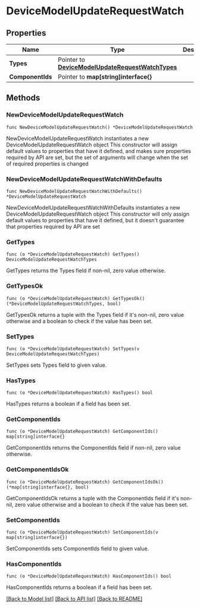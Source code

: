 # DeviceModelUpdateRequestWatch

## Properties

Name | Type | Description | Notes
------------ | ------------- | ------------- | -------------
**Types** | Pointer to [**DeviceModelUpdateRequestWatchTypes**](DeviceModelUpdateRequest_watch_types.md) |  | [optional] 
**ComponentIds** | Pointer to **map[string]interface{}** |  | [optional] 

## Methods

### NewDeviceModelUpdateRequestWatch

`func NewDeviceModelUpdateRequestWatch() *DeviceModelUpdateRequestWatch`

NewDeviceModelUpdateRequestWatch instantiates a new DeviceModelUpdateRequestWatch object
This constructor will assign default values to properties that have it defined,
and makes sure properties required by API are set, but the set of arguments
will change when the set of required properties is changed

### NewDeviceModelUpdateRequestWatchWithDefaults

`func NewDeviceModelUpdateRequestWatchWithDefaults() *DeviceModelUpdateRequestWatch`

NewDeviceModelUpdateRequestWatchWithDefaults instantiates a new DeviceModelUpdateRequestWatch object
This constructor will only assign default values to properties that have it defined,
but it doesn't guarantee that properties required by API are set

### GetTypes

`func (o *DeviceModelUpdateRequestWatch) GetTypes() DeviceModelUpdateRequestWatchTypes`

GetTypes returns the Types field if non-nil, zero value otherwise.

### GetTypesOk

`func (o *DeviceModelUpdateRequestWatch) GetTypesOk() (*DeviceModelUpdateRequestWatchTypes, bool)`

GetTypesOk returns a tuple with the Types field if it's non-nil, zero value otherwise
and a boolean to check if the value has been set.

### SetTypes

`func (o *DeviceModelUpdateRequestWatch) SetTypes(v DeviceModelUpdateRequestWatchTypes)`

SetTypes sets Types field to given value.

### HasTypes

`func (o *DeviceModelUpdateRequestWatch) HasTypes() bool`

HasTypes returns a boolean if a field has been set.

### GetComponentIds

`func (o *DeviceModelUpdateRequestWatch) GetComponentIds() map[string]interface{}`

GetComponentIds returns the ComponentIds field if non-nil, zero value otherwise.

### GetComponentIdsOk

`func (o *DeviceModelUpdateRequestWatch) GetComponentIdsOk() (*map[string]interface{}, bool)`

GetComponentIdsOk returns a tuple with the ComponentIds field if it's non-nil, zero value otherwise
and a boolean to check if the value has been set.

### SetComponentIds

`func (o *DeviceModelUpdateRequestWatch) SetComponentIds(v map[string]interface{})`

SetComponentIds sets ComponentIds field to given value.

### HasComponentIds

`func (o *DeviceModelUpdateRequestWatch) HasComponentIds() bool`

HasComponentIds returns a boolean if a field has been set.


[[Back to Model list]](../README.md#documentation-for-models) [[Back to API list]](../README.md#documentation-for-api-endpoints) [[Back to README]](../README.md)


